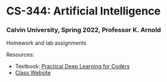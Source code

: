 # CS-344: Artificial Intelligence
### Calvin University, Spring 2022, Professor K. Arnold
Homework and lab assignments

Resources:
- Textbook: [Practical Deep Learning for Coders](https://nbviewer.org/github/fastai/fastbook/tree/master/)
- [Class Website](https://cs.calvin.edu/courses/cs/344/22sp/)
